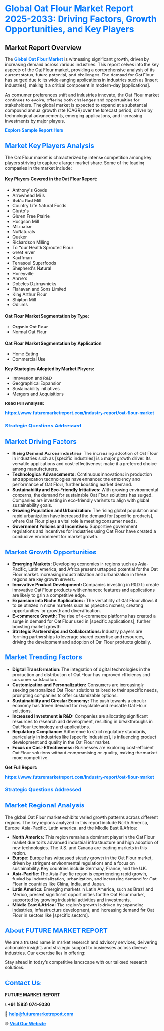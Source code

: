 <h1 style="color: #007BFF;">Global Oat Flour Market Report 2025-2033: Driving Factors, Growth Opportunities, and Key Players</h1>

<section id="overview">
<h2>Market Report Overview</h2>
<p>The <a href="https://www.futuremarketreport.com/industry-report/oat-flour-market" style="color: #007BFF; text-decoration: none;"><strong>Global Oat Flour Market</strong></a> is witnessing significant growth, driven by increasing demand across various industries. This report delves into the key aspects of the Oat Flour market, providing a comprehensive analysis of its current status, future potential, and challenges. The demand for Oat Flour has surged due to its wide-ranging applications in industries such as [insert industries], making it a critical component in modern-day [applications].</p>
<p>As consumer preferences shift and industries innovate, the Oat Flour market continues to evolve, offering both challenges and opportunities for stakeholders. The global market is expected to expand at a substantial compound annual growth rate (CAGR) over the forecast period, driven by technological advancements, emerging applications, and increasing investments by major players.</p>
</section>

<section id="overview">
<p><a href="https://www.futuremarketreport.com/request-sample/reportId=52248" style="color: #007BFF; text-decoration: none;"><strong>Explore Sample Report Here</strong></a></p>
</section>

<section id="key-players">
<h2 style="color: #007BFF;">Market Key Players Analysis</h2>
<p>The Oat Flour market is characterized by intense competition among key players striving to capture a larger market share. Some of the leading companies in the market include:</p>
<h4>Key Players Covered in the Oat Flour Report:</h4>
<ul><li>Anthony&#039;s Goods</li><li>Arrowhead Mills</li><li>Bob&#039;s Red Mill</li><li>Country Life Natural Foods</li><li>Giusto&#039;s</li><li>Gluten Free Prairie</li><li>Hodgson Mill</li><li>Milanaise</li><li>NuNaturals</li><li>Quaker</li><li>Richardson Milling</li><li>To Your Health Sprouted Flour</li><li>Great River</li><li>Kauffman</li><li>Terrasoul Superfoods</li><li>Shepherd&#039;s Natural</li><li>Honeyville</li><li>Annie&#039;s</li><li>Dobeles Dzirnavnieks</li><li>Flahavan and Sons Limited</li><li>King Arthur Flour</li><li>Shipton Mill</li><li>Odlums</li></ul>
<h4>Oat Flour Market Segmentation by Type:</h4>
<ul><li>Organic Oat Flour</li><li>Normal Oat Flour</li></ul>

<h4>Oat Flour Market Segmentation by Application:</h4>
<ul><li>Home Eating</li><li>Commercial Use</li></ul>
<p><strong>Key Strategies Adopted by Market Players:</strong></p>
<ul>
<li>Innovation and R&D</li>
<li>Geographical Expansion</li>
<li>Sustainability Initiatives</li>
<li>Mergers and Acquisitions</li>
</ul>
</section>

<section>
<p><strong>Read Full Analysis: </strong></p><a href="https://www.futuremarketreport.com/industry-report/oat-flour-market" style="color: #007BFF; text-decoration: none;"><strong>https://www.futuremarketreport.com/industry-report/oat-flour-market</strong></a>
<h3 style="color: #007BFF;">Strategic Questions Addressed:</h3>
</section>

<section id="driving-factors">
<h2 style="color: #007BFF;">Market Driving Factors</h2>
<ul>
<li><strong>Rising Demand Across Industries:</strong> The increasing adoption of Oat Flour in industries such as [specific industries] is a major growth driver. Its versatile applications and cost-effectiveness make it a preferred choice among manufacturers.</li>
<li><strong>Technological Advancements:</strong> Continuous innovations in production and application technologies have enhanced the efficiency and performance of Oat Flour, further boosting market demand.</li>
<li><strong>Sustainability and Eco-Friendly Initiatives:</strong> With growing environmental concerns, the demand for sustainable Oat Flour solutions has surged. Companies are investing in eco-friendly variants to align with global sustainability goals.</li>
<li><strong>Growing Population and Urbanization:</strong> The rising global population and rapid urbanization have increased the demand for [specific products], where Oat Flour plays a vital role in meeting consumer needs.</li>
<li><strong>Government Policies and Incentives:</strong> Supportive government regulations and incentives for industries using Oat Flour have created a conducive environment for market growth.</li>
</ul>
</section>

<section id="growth-opportunities">
<h2 style="color: #007BFF;">Market Growth Opportunities</h2>
<ul>
<li><strong>Emerging Markets:</strong> Developing economies in regions such as Asia-Pacific, Latin America, and Africa present untapped potential for the Oat Flour market. Increasing industrialization and urbanization in these regions are key growth drivers.</li>
<li><strong>Innovative Product Development:</strong> Companies investing in R&D to create innovative Oat Flour products with enhanced features and applications are likely to gain a competitive edge.</li>
<li><strong>Expansion into Niche Applications:</strong> The versatility of Oat Flour allows it to be utilized in niche markets such as [specific niches], creating opportunities for growth and diversification.</li>
<li><strong>E-commerce Growth:</strong> The rise of e-commerce platforms has created a surge in demand for Oat Flour used in [specific applications], further boosting market growth.</li>
<li><strong>Strategic Partnerships and Collaborations:</strong> Industry players are forming partnerships to leverage shared expertise and resources, driving the development and adoption of Oat Flour products globally.</li>
</ul>
</section>

<section id="trending-factors">
<h2 style="color: #007BFF;">Market Trending Factors</h2>
<ul>
<li><strong>Digital Transformation:</strong> The integration of digital technologies in the production and distribution of Oat Flour has improved efficiency and customer satisfaction.</li>
<li><strong>Customization and Personalization:</strong> Consumers are increasingly seeking personalized Oat Flour solutions tailored to their specific needs, prompting companies to offer customizable options.</li>
<li><strong>Sustainability and Circular Economy:</strong> The push towards a circular economy has driven demand for recyclable and reusable Oat Flour solutions.</li>
<li><strong>Increased Investment in R&D:</strong> Companies are allocating significant resources to research and development, resulting in breakthroughs in Oat Flour technology and applications.</li>
<li><strong>Regulatory Compliance:</strong> Adherence to strict regulatory standards, particularly in industries like [specific industries], is influencing product development and quality in the Oat Flour market.</li>
<li><strong>Focus on Cost-Effectiveness:</strong> Businesses are exploring cost-efficient Oat Flour solutions without compromising on quality, making the market more competitive.</li>
</ul>
</section>

<section>
<p><strong>Get Full Report: </strong></p><a href="https://www.futuremarketreport.com/industry-report/oat-flour-market" style="color: #007BFF; text-decoration: none;"><strong>https://www.futuremarketreport.com/industry-report/oat-flour-market</strong></a>
<h3 style="color: #007BFF;">Strategic Questions Addressed:</h3>
</section>


<section id="regional-analysis">
<h2 style="color: #007BFF;">Market Regional Analysis</h2>
<p>The global Oat Flour market exhibits varied growth patterns across different regions. The key regions analyzed in this report include North America, Europe, Asia-Pacific, Latin America, and the Middle East & Africa:</p>
<ul>
<li><strong>North America:</strong> This region remains a dominant player in the Oat Flour market due to its advanced industrial infrastructure and high adoption of new technologies. The U.S. and Canada are leading markets in this region.</li>
<li><strong>Europe:</strong> Europe has witnessed steady growth in the Oat Flour market, driven by stringent environmental regulations and a focus on sustainability. Key countries include Germany, France, and the U.K.</li>
<li><strong>Asia-Pacific:</strong> The Asia-Pacific region is experiencing rapid growth, fueled by industrialization, urbanization, and increasing demand for Oat Flour in countries like China, India, and Japan.</li>
<li><strong>Latin America:</strong> Emerging markets in Latin America, such as Brazil and Mexico, present significant opportunities for the Oat Flour market, supported by growing industrial activities and investments.</li>
<li><strong>Middle East & Africa:</strong> The region’s growth is driven by expanding industries, infrastructure development, and increasing demand for Oat Flour in sectors like [specific sectors].</li>
</ul>
</section>

<footer>
<h2 style="color: #007BFF;">About FUTURE MARKET REPORT</h2>
<p>We are a trusted name in market research and advisory services, delivering actionable insights and strategic support to businesses across diverse industries. Our expertise lies in offering:</p>

<p>Stay ahead in today’s competitive landscape with our tailored research solutions.</p>

<h2 style="color: #007BFF;">Contact Us:</h2>
<p><strong>FUTURE MARKET REPORT</strong></p>
<p>📞 <strong>+91 (883) 074-8030</strong></p>
<p>📧 <strong><a href="mailto:help@futuremarketreport.com" style="color: #007BFF;">help@futuremarketreport.com</a></strong></p>
<p>🌐 <strong><a href="https://www.futuremarketreport.com/" style="color: #007BFF;">Visit Our Website</a></strong></p>
</footer>